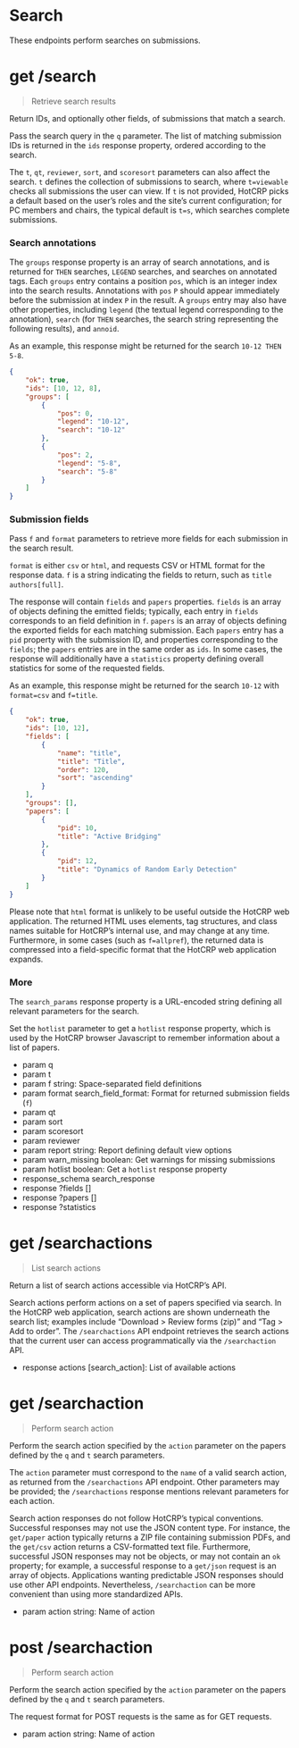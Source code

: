 # Search

These endpoints perform searches on submissions.


# get /search

> Retrieve search results

Return IDs, and optionally other fields, of submissions that match a search.

Pass the search query in the `q` parameter. The list of matching submission
IDs is returned in the `ids` response property, ordered according to the
search.

The `t`, `qt`, `reviewer`, `sort`, and `scoresort` parameters can also affect
the search. `t` defines the collection of submissions to search, where
`t=viewable` checks all submissions the user can view. If `t` is not provided,
HotCRP picks a default based on the user’s roles and the site’s current
configuration; for PC members and chairs, the typical default is `t=s`, which
searches complete submissions.

### Search annotations

The `groups` response property is an array of search annotations, and is
returned for `THEN` searches, `LEGEND` searches, and searches on annotated
tags. Each `groups` entry contains a position `pos`, which is an integer index
into the search results. Annotations with `pos` `P` should appear immediately
before the submission at index `P` in the result. A `groups` entry may also
have other properties, including `legend` (the textual legend corresponding to
the annotation), `search` (for `THEN` searches, the search string representing
the following results), and `annoid`.

As an example, this response might be returned for the search `10-12 THEN
5-8`.

```json
{
    "ok": true,
    "ids": [10, 12, 8],
    "groups": [
        {
            "pos": 0,
            "legend": "10-12",
            "search": "10-12"
        },
        {
            "pos": 2,
            "legend": "5-8",
            "search": "5-8"
        }
    ]
}
```

### Submission fields

Pass `f` and `format` parameters to retrieve more fields for each submission
in the search result.

`format` is either `csv` or `html`, and requests CSV or HTML format for the
response data. `f` is a string indicating the fields to return, such as `title
authors[full]`.

The response will contain `fields` and `papers` properties. `fields` is an
array of objects defining the emitted fields; typically, each entry in
`fields` corresponds to an field definition in `f`. `papers` is an array of
objects defining the exported fields for each matching submission. Each
`papers` entry has a `pid` property with the submission ID, and properties
corresponding to the `fields`; the `papers` entries are in the same order as
`ids`. In some cases, the response will additionally have a `statistics`
property defining overall statistics for some of the requested fields.

As an example, this response might be returned for the search `10-12` with
`format=csv` and `f=title`.

```json
{
    "ok": true,
    "ids": [10, 12],
    "fields": [
        {
            "name": "title",
            "title": "Title",
            "order": 120,
            "sort": "ascending"
        }
    ],
    "groups": [],
    "papers": [
        {
            "pid": 10,
            "title": "Active Bridging"
        },
        {
            "pid": 12,
            "title": "Dynamics of Random Early Detection"
        }
    ]
}
```

Please note that `html` format is unlikely to be useful outside the HotCRP web
application. The returned HTML uses elements, tag structures, and class names
suitable for HotCRP’s internal use, and may change at any time. Furthermore,
in some cases (such as `f=allpref`), the returned data is compressed into a
field-specific format that the HotCRP web application expands.

### More

The `search_params` response property is a URL-encoded string defining all
relevant parameters for the search.

Set the `hotlist` parameter to get a `hotlist` response property, which is
used by the HotCRP browser Javascript to remember information about a list of
papers.


* param q
* param t
* param f string: Space-separated field definitions
* param format search_field_format: Format for returned submission fields (`f`)
* param qt
* param sort
* param scoresort
* param reviewer
* param report string: Report defining default view options
* param warn_missing boolean: Get warnings for missing submissions
* param hotlist boolean: Get a `hotlist` response property
* response_schema search_response
* response ?fields []
* response ?papers []
* response ?statistics


# get /searchactions

> List search actions

Return a list of search actions accessible via HotCRP’s API.

Search actions perform actions on a set of papers specified via search. In the
HotCRP web application, search actions are shown underneath the search list;
examples include “Download > Review forms (zip)” and “Tag > Add to order”. The
`/searchactions` API endpoint retrieves the search actions that the current user
can access programmatically via the `/searchaction` API.

* response actions [search_action]: List of available actions


# get /searchaction

> Perform search action

Perform the search action specified by the `action` parameter on the papers
defined by the `q` and `t` search parameters.

The `action` parameter must correspond to the `name` of a valid search action,
as returned from the `/searchactions` API endpoint. Other parameters may be
provided; the `/searchactions` response mentions relevant parameters for each
action.

Search action responses do not follow HotCRP’s typical conventions. Successful
responses may not use the JSON content type. For instance, the `get/paper`
action typically returns a ZIP file containing submission PDFs, and the
`get/csv` action returns a CSV-formatted text file. Furthermore, successful JSON
responses may not be objects, or may not contain an `ok` property; for example,
a successful response to a `get/json` request is an array of objects.
Applications wanting predictable JSON responses should use other API endpoints.
Nevertheless, `/searchaction` can be more convenient than using more
standardized APIs.

* param action string: Name of action


# post /searchaction

> Perform search action

Perform the search action specified by the `action` parameter on the papers
defined by the `q` and `t` search parameters.

The request format for POST requests is the same as for GET requests.

* param action string: Name of action
